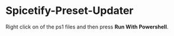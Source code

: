 # Spicetify-Preset-Updater

Right click on of the ps1 files and then press <b>Run With Powershell</b>.
